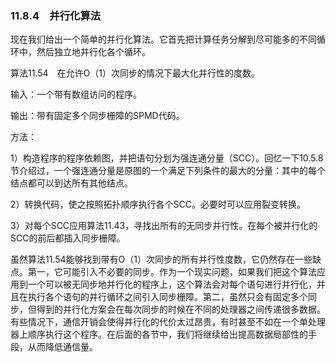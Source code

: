 ### 11.8.4　并行化算法

现在我们给出一个简单的并行化算法。它首先把计算任务分解到尽可能多的不同循环中，然后独立地并行化各个循环。

算法11.54　在允许O（1）次同步的情况下最大化并行性的度数。

输入：一个带有数组访问的程序。

输出：带有固定多个同步栅障的SPMD代码。

方法：

1）构造程序的程序依赖图，并把语句分划为强连通分量（SCC）。回忆一下10.5.8节介绍过，一个强连通分量是原图的一个满足下列条件的最大的分量：其中的每个结点都可以到达所有其他结点。

2）转换代码，使之按照拓扑顺序执行各个SCC。必要时可以应用裂变转换。

3）对每个SCC应用算法11.43，寻找出所有的无同步并行性。在每个被并行化的SCC的前后都插入同步栅障。

虽然算法11.54能够找到带有O（1）次同步的所有并行性度数，它仍然存在一些缺点。第一，它可能引入不必要的同步。作为一个现实问题，如果我们把这个算法应用到一个可以被无同步地并行化的程序上，这个算法会对每个语句进行并行化，并且在执行各个语句的并行循环之间引入同步栅障。第二，虽然只会有固定多个同步，但得到的并行化方案会在每次同步的时候在不同的处理器之间传递很多数据。有些情况下，通信开销会使得并行化的代价太过昂贵，有时甚至不如在一个单处理器上顺序执行这个程序。在后面的各节中，我们将继续给出提高数据局部性的手段，从而降低通信量。